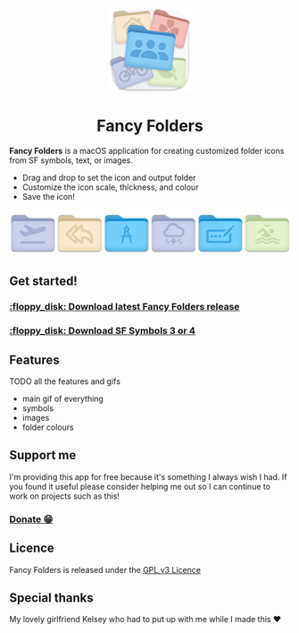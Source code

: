 <!-- PROJECT LOGO -->
<br />
<div align="center">
  <a href="https://github.com/othneildrew/Best-README-Template">
    <img src="readme_assets/scaled_down_icon.png" alt="Logo" width="150" height="150">
  </a>

  <h1>Fancy Folders</h1>
</div>

**Fancy Folders** is a macOS application for creating customized folder icons from SF symbols, text, or images.

- Drag and drop to set the icon and output folder
- Customize the icon scale, thickness, and colour
- Save the icon!

<div align="center">

![](readme_assets/white_background_smaller_carousel.gif)

</div>

## Get started!

<h3><a href="">:floppy_disk: Download latest Fancy Folders release</a></h3>

<h3><a href="https://developer.apple.com/sf-symbols/">:floppy_disk: Download SF Symbols 3 or 4</a></h3>

## Features

TODO all the features and gifs

- main gif of everything
- symbols
- images
- folder colours

## Support me

I'm providing this app for free because it's something I always wish I had. If you found it useful please consider helping me out so I can continue to work on projects such as this!

<h3><a href="https://www.paypal.com/donate/?business=JQSGL5DGC93CU&no_recurring=1&item_name=Thank+you+for+supporting+me%21&currency_code=USD">Donate 😁</a></h3>

## Licence

Fancy Folders is released under the [GPL v3 Licence](https://www.gnu.org/licenses/gpl-3.0.en.html)

## Special thanks

My lovely girlfriend Kelsey who had to put up with me while I made this :heart:
